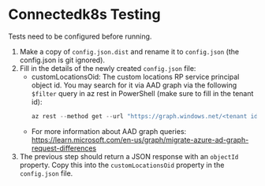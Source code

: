 # Connectedk8s Testing
Tests need to be configured before running.

1. Make a copy of `config.json.dist` and rename it to `config.json` (the config.json is git ignored).
1. Fill in the details of the newly created `config.json` file:
    - customLocationsOid: The custom locations RP service principal object id. You may search for it via AAD graph via the following `$filter` query in az rest in PowerShell (make sure to fill in the tenant id):
        ```powershell
        az rest --method get --url "https://graph.windows.net/<tenant id>/servicePrincipals?`$filter=startswith(displayName,'Custom Locations')&api-version=1.6"
        ```
    - For more information about AAD graph queries: https://learn.microsoft.com/en-us/graph/migrate-azure-ad-graph-request-differences
1. The previous step should return a JSON response with an `objectId` property. Copy this into the `customLocationsOid` property in the `config.json` file.